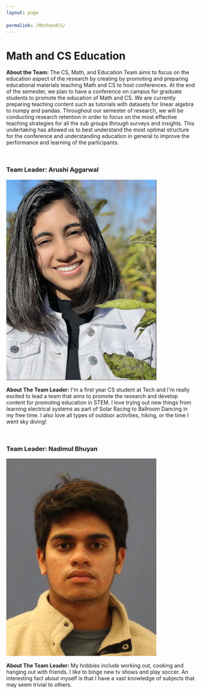 ```yaml
---
layout: page

permalink: /MathandCS/
---
```


<h1> Math and CS Education</h1>
<p><strong>About the Team:</strong> The CS, Math, and Education Team aims to focus on the education aspect of the research by creating by promoting and preparing educational materials teaching Math and CS to host conferences. At the end of the semester, we plan to have a conference on campus for graduate students to promote the education of Math and CS. We are currently preparing teaching content such as tutorials with datasets for linear algebra to numpy and pandas. Throughout our semester of research, we will be conducting research retention in order to focus on the most effective teaching strategies for all the sub groups through surveys and insights. This undertaking has allowed us to best understand the most optimal structure for the conference and understanding education in general to improve the performance and learning of the participants.</p>
<br/>
<h3>Team Leader: Arushi Aggarwal</h3>
<img src="/images/Arushi%20Aggarwal.jpg?raw=true" alt="Arushi Aggarwal.jpg"
     width="400">
<p><strong>About The Team Leader:</strong>  I'm a first year CS student at Tech and I'm really excited to lead a team that aims to promote the research and develop content for promoting education in STEM. I love trying out new things from learning electrical systems as part of Solar Racing to Ballroom Dancing in my free time. I also love all types of outdoor activities, hiking, or the time I went sky diving!</p>
<br/>

<h3>Team Leader: Nadimul Bhuyan</h3>
<img src="/images/Nadimul.jpg?raw=true" alt="Nadimul.jpg"
     width="400">
<p><strong>About The Team Leader:</strong>  My hobbies include working out, cooking and hanging out with friends. I like to binge new tv shows and play soccer. An interesting fact about myself is that I have a vast knowledge of subjects that may seem trivial to others.</p>
